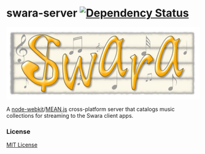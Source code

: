 swara-server [![Dependency Status](https://gemnasium.com/swara-app/swara-server.svg)](https://gemnasium.com/swara-app/swara-server)
============

![swara](logo.png)

A [node-webkit](https://github.com/rogerwang/node-webkit)/[MEAN.js](http://meanjs.org/) cross-platform server that catalogs music collections for streaming to the Swara client apps.

### License

[MIT License](LICENSE.md)
